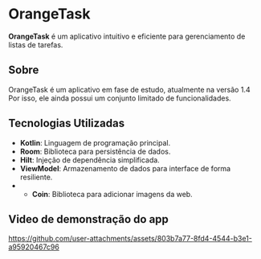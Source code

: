 # OrangeTask

**OrangeTask** é um aplicativo intuitivo e eficiente para gerenciamento de listas de tarefas.

## Sobre

OrangeTask é um aplicativo em fase de estudo, atualmente na versão 1.4 Por isso, ele ainda possui um conjunto limitado de funcionalidades.

## Tecnologias Utilizadas

- **Kotlin**: Linguagem de programação principal.
- **Room**: Biblioteca para persistência de dados.
- **Hilt**: Injeção de dependência simplificada.
- **ViewModel**: Armazenamento de dados para interface de forma resiliente.
- - **Coin**: Biblioteca para adicionar imagens da web.

## Video de demonstração do app





https://github.com/user-attachments/assets/803b7a77-8fd4-4544-b3e1-a95920467c96

